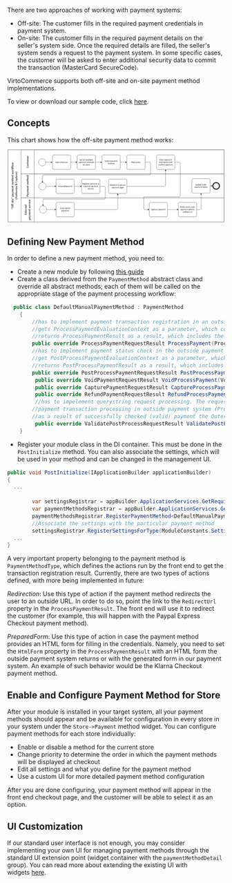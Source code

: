 There are two approaches of working with payment systems:

+ Off-site: The customer fills in the required payment credentials in payment system.
+ On-site: The customer fills in the required payment details on the seller's system side. Once the required details are filled, the seller's system sends a request to the payment system. In some specific cases, the customer will be asked to enter additional security data to commit the transaction (MasterCard SecureCode).

VirtoCommerce supports both off-site and on-site payment method implementations.

To view or download our sample code, click [here](https://github.com/VirtoCommerce/vc-module-payment/blob/master/src/VirtoCommerce.Payment.Data/DefaultManualPaymentMethod.cs).

## Concepts

This chart shows how the off-site payment method works:

![Offside payment method](media/11-offsite-payment-method-chart.png)

## Defining New Payment Method

In order to define a new payment method, you need to:

+ Create a new module by following [this guide](docs/v2.0/dev_docs/tutorials/creating-custom-module.md)
+ Create a class derived from the `PaymentMethod` abstract class and override all abstract methods; each of them will be called on the appropriate stage of the payment processing workflow:

```C#
  public class DefaultManualPaymentMethod : PaymentMethod
    {
		//has to implement payment transaction registration in an outside payment system;
		//gets ProcessPaymentEvaluationContext as a parameter, which contains all the required information to create a payment transaction in an outside payment system;
        //returns ProcessPaymentResult as a result, which includes the OuterId property, that has to be set to PaymentId. That way it associates payment in the Virto Commerce platform with the payment transaction in //the outside payment system
        public override ProcessPaymentRequestResult ProcessPayment(ProcessPaymentRequest request) { ... }
		//has to implement payment status check in the outside payment system;
 		//get PostProcessPaymentEvaluationContext as a parameter, which contains all the required information to check payment status in outside payment system;
		//returns PostProcessPaymentResult as a result, which includes the payment status result returned by the outside payment system
		public override PostProcessPaymentRequestResult PostProcessPayment(PostProcessPaymentRequest request) { ... }
		 public override VoidPaymentRequestResult VoidProcessPayment(VoidPaymentRequest request) { ... }
		 public override CapturePaymentRequestResult CaptureProcessPayment(CapturePaymentRequest request) { ... }
		 public override RefundPaymentRequestResult RefundProcessPayment(RefundPaymentRequest request) { ... }
		 //has to impelement querystring request processing. The request comes to `push url` from outside payment system or frontend. The `push url` is set in account settings of most payment systems or during
		//payment transaction processing in outside payment system (ProcessPayment method).
		//as a result of successfully checked (valid) payment the OuterId property of ValidatePostProcessRequestResult has to be set. It identifies payment in VirtoCommerce with the transaction in outside payment system.
		 public override ValidatePostProcessRequestResult ValidatePostProcessRequest(System.Collections.Specialized.NameValueCollection queryString) { ... }
	}
```

+ Register your module class in the DI container. This must be done in the `PostInitialize` method. You can also associate the settings, which will be used in your method and can be changed in the management UI. 

```C#
public void PostInitialize(IApplicationBuilder applicationBuilder)
{
  ...

	 	var settingsRegistrar = appBuilder.ApplicationServices.GetRequiredService<ISettingsRegistrar>();
        var paymentMethodsRegistrar = appBuilder.ApplicationServices.GetRequiredService<IPaymentMethodsRegistrar>();
        paymentMethodsRegistrar.RegisterPaymentMethod<DefaultManualPaymentMethod>();
		//Associate the settings with the particular payment method
        settingsRegistrar.RegisterSettingsForType(ModuleConstants.Settings.DefaultManualPaymentMethod.AllSettings, typeof(DefaultManualPaymentMethod).Name);
  ...
}
```

A very important property belonging to the payment method is `PaymentMethodType`, which defines the actions run by the front end to get the transaction registration result. Currently, there are two types of actions defined, with more being implemented in future:

*Redirection*: Use this type of action if the payment method redirects the user to an outside URL. In order to do so, point the link to the `RedirectUrl` property in the `ProcessPaymentResult`. The front end will use it to redirect the customer (for example, this will happen with the Paypal Express Checkout payment method). 

*PreparedForm*: Use this type of action in case the payment method provides an HTML form for filling in the credentials. Namely, you need to set the `HtmlForm` property in the `ProcessPaymentResult` with an HTML form the outside payment system returns or with the generated form in our payment system. An example of such behavior would be the Klarna Checkout payment method.

## Enable and Configure Payment Method for Store

After your module is installed in your target system, all your payment methods should appear and be available for configuration in every store in your system under the `Store->Payment` method widget. You can configure payment methods for each store individually:

+ Enable or disable a method for the current store
+ Change priority to determine the order in which the payment methods will be displayed at checkout
+ Edit all settings and what you define for the payment method
+ Use a custom UI for more detailed payment method configuration

After you are done configuring, your payment method will appear in the front end checkout page, and the customer will be able to select it as an option.

## UI Customization

If our standard user interface is not enough, you may consider implementing your own UI for managing payment methods through the standard UI extension point (widget container with the `paymentMethodDetail` group). You can read more about extending the existing UI with widgets [here](widgets.md).
